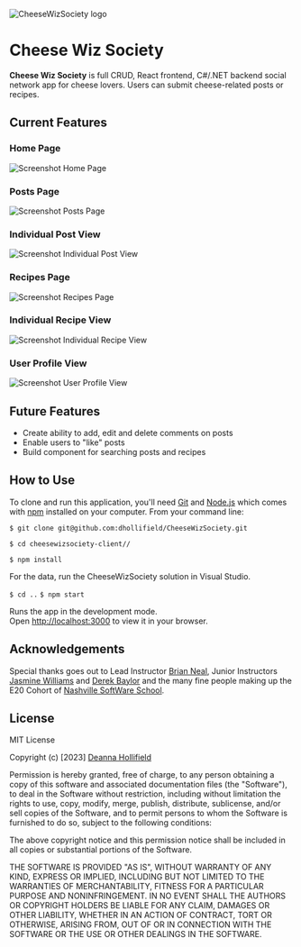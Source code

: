 ![CheeseWizSociety logo](cheesewizsociety-client/src/components/images/screenshot-login-view.png.jpg)

# Cheese Wiz Society

**Cheese Wiz Society** is full CRUD, React frontend, C#/.NET backend social network app for cheese lovers. Users can submit cheese-related posts or recipes. 

## Current Features

### Home Page


![Screenshot Home Page](./src/components/images/screenshot-home-page.png)



### Posts Page


![Screenshot Posts Page](./src/components/images/screenshot-posts-page.png)



### Individual Post View


![Screenshot Individual Post View](./src/components/images/screenshot-individual-post-view.png)



### Recipes Page


![Screenshot Recipes Page](./src/components/images/screenshot-recipes-page.png)



### Individual Recipe View


![Screenshot Individual Recipe View](./src/components/images/screenshot-individual-recipe-view.png)



### User Profile View


![Screenshot User Profile View](./src/components/images/screenshot-user-profile-view.png)



## Future Features

- Create ability to add, edit and delete comments on posts
- Enable users to "like" posts
- Build component for searching posts and recipes


## How to Use

To clone and run this application, you'll need [Git](https://git-scm.com/) and [Node.js](https://nodejs.org/en/download/) which comes with [npm](https://www.npmjs.com/) installed on your computer. From your command line:

<!-- `# Clone this repository` -->
`$ git clone git@github.com:dhollifield/CheeseWizSociety.git`

<!-- `# Go into the repository` -->
`$ cd cheesewizsociety-client//`

<!-- `# Install dependencies` -->
`$ npm install`

<!-- `# To run the database` -->
For the data, run the CheeseWizSociety solution in Visual Studio.

<!-- `# Run the app` -->
`$ cd ..`
`$ npm start`

Runs the app in the development mode.\
Open [http://localhost:3000](http://localhost:3000) to view it in your browser.

## Acknowledgements

Special thanks goes out to Lead Instructor [Brian Neal](https://github.com/BrianBNeal), Junior Instructors [Jasmine Williams](https://github.com/williaj615) and [Derek Baylor](https://github.com/DerekBaylor) and the many fine people making up the E20 Cohort of [Nashville SoftWare School](https://github.com/nss-evening-web-development).

## License

MIT License

Copyright (c) [2023] [Deanna Hollifield](https://github.com/dhollifield)

Permission is hereby granted, free of charge, to any person obtaining a copy
of this software and associated documentation files (the "Software"), to deal
in the Software without restriction, including without limitation the rights
to use, copy, modify, merge, publish, distribute, sublicense, and/or sell
copies of the Software, and to permit persons to whom the Software is
furnished to do so, subject to the following conditions:

The above copyright notice and this permission notice shall be included in all
copies or substantial portions of the Software.

THE SOFTWARE IS PROVIDED "AS IS", WITHOUT WARRANTY OF ANY KIND, EXPRESS OR
IMPLIED, INCLUDING BUT NOT LIMITED TO THE WARRANTIES OF MERCHANTABILITY,
FITNESS FOR A PARTICULAR PURPOSE AND NONINFRINGEMENT. IN NO EVENT SHALL THE
AUTHORS OR COPYRIGHT HOLDERS BE LIABLE FOR ANY CLAIM, DAMAGES OR OTHER
LIABILITY, WHETHER IN AN ACTION OF CONTRACT, TORT OR OTHERWISE, ARISING FROM,
OUT OF OR IN CONNECTION WITH THE SOFTWARE OR THE USE OR OTHER DEALINGS IN THE
SOFTWARE.
